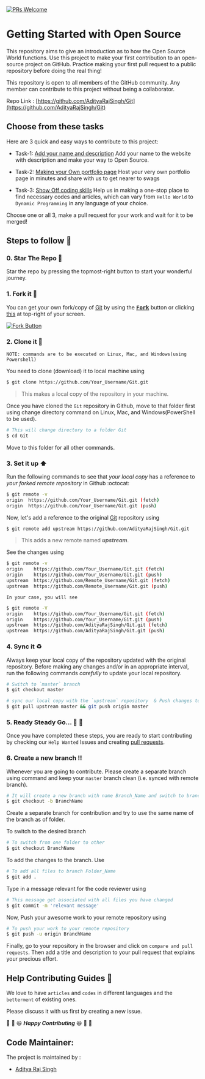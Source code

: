 [![PRs Welcome](https://img.shields.io/badge/PRs-welcome-brightgreen.svg?style=flat-square)](http://makeapullrequest.com)

# Getting Started with Open Source

This repository aims to give an introduction as to how the Open Source World functions.
Use this project to make your first contribution to an open-source project on GitHub. Practice making your first pull request to a public repository before doing the real thing!


This repository is open to all  members of the GitHub community. Any member can contribute to this project without being a collaborator.

Repo Link : [https://github.com/AdityaRajSingh/Git](https://github.com/AdityaRajSingh/Git)


## Choose from these tasks 

Here are 3 quick and easy ways to contribute to this project:

* Task-1: [Add your name and description](https://github.com/AdityaRajSingh/Git/tree/master/Task1)
Add your name to the website with description and make your way to Open Source.

* Task-2: [Making your Own portfolio page](https://github.com/AdityaRajSingh/Git/tree/master/Task2) 
Host your very own portfolio page in minutes and share with us to get nearer to swags

* Task-3: [Show Off coding skills](https://github.com/AdityaRajSingh/Git/tree/master/Task3)
Help us in making a one-stop place to find necessary codes and articles, which can vary from `Hello World` to `Dynamic Programming` in any language of your choice.  

Choose one or all 3, make a pull request for your work and wait for it to be merged!


## Steps to follow :scroll:

### 0. Star The Repo :star2:

Star the repo by pressing the topmost-right button to start your wonderful journey.


### 1. Fork it :fork_and_knife:

You can get your own fork/copy of [Git](https://github.com/AdityaRajSingh/Git) by using the <a href="https://github.com/AdityaRajSingh/Git/new/master?readme=1#fork-destination-box"><kbd><b>Fork</b></kbd></a> button or clicking [this](https://github.com/AdityaRajSingh/Git/new/master?readme=1#fork-destination-box) at top-right of your screen.

 [![Fork Button](https://help.github.com/assets/images/help/repository/fork_button.jpg)](https://github.com/AdityaRajSingh/Git/)


### 2. Clone it :busts_in_silhouette:

`NOTE: commands are to be executed on Linux, Mac, and Windows(using Powershell)`

You need to clone (download) it to local machine using

```sh
$ git clone https://github.com/Your_Username/Git.git
```

> This makes a local copy of the repository in your machine.

Once you have cloned the `Git` repository in Github, move to that folder first using change directory command on Linux, Mac, and Windows(PowerShell to be used).

```sh
# This will change directory to a folder Git
$ cd Git
```

Move to this folder for all other commands.

### 3. Set it up :arrow_up:

Run the following commands to see that *your local copy* has a reference to *your forked remote repository* in Github :octocat:

```sh
$ git remote -v
origin  https://github.com/Your_Username/Git.git (fetch)
origin  https://github.com/Your_Username/Git.git (push)
```

Now, let's add a reference to the original [Git](https://github.com/AdityaRajSingh/Git/) repository using

```sh
$ git remote add upstream https://github.com/AdityaRajSingh/Git.git
```

> This adds a new remote named ***upstream***.

See the changes using

```sh
$ git remote -v
origin    https://github.com/Your_Username/Git.git (fetch)
origin    https://github.com/Your_Username/Git.git (push)
upstream  https://github.com/Remote_Username/Git.git (fetch)
upstream  https://github.com/Remote_Username/Git.git (push)
```
`In your case, you will see`
```sh
$ git remote -V
origin    https://github.com/Your_Username/Git.git (fetch)
origin    https://github.com/Your_Username/Git.git (push)
upstream  https://github.com/AdityaRajSingh/Git.git (fetch)
upstream  https://github.com/AdityaRajSingh/Git.git (push)
```

### 4. Sync it :recycle:

Always keep your local copy of the repository updated with the original repository.
Before making any changes and/or in an appropriate interval, run the following commands *carefully* to update your local repository.

```sh
# Switch to `master` branch
$ git checkout master

# sync our local copy with the `upstream` repository  & Push changes to your forked `Git` repo
$ git pull upstream master && git push origin master
```

### 5. Ready Steady Go... :turtle: :rabbit2:

Once you have completed these steps, you are ready to start contributing by checking our `Help Wanted` Issues and creating [pull requests](https://github.com/AdityaRajSingh/Git/pulls).

### 6. Create a new branch :bangbang:

Whenever you are going to contribute. Please create a separate branch using command and keep your `master` branch clean (i.e. synced with remote branch).

```sh
# It will create a new branch with name Branch_Name and switch to branch Folder_Name
$ git checkout -b BranchName
```

Create a separate branch for contribution and try to use the same name of the branch as of folder.

To switch to the desired branch

```sh
# To switch from one folder to other
$ git checkout BranchName
```

To add the changes to the branch. Use

```sh
# To add all files to branch Folder_Name
$ git add .
```

Type in a message relevant for the code reviewer using

```sh
# This message get associated with all files you have changed
$ git commit -m 'relevant message'
```

Now, Push your awesome work to your remote repository using

```sh
# To push your work to your remote repository
$ git push -u origin BranchName
```

Finally, go to your repository in the browser and click on `compare and pull requests`.
Then add a title and description to your pull request that explains your precious effort.


## Help Contributing Guides :crown:

We love to have `articles` and `codes` in different languages and the `betterment` of existing ones.

Please discuss it with us first by creating a new issue.

:tada: :confetti_ball: :smiley: _**Happy Contributing**_ :smiley: :confetti_ball: :tada:

## Code Maintainer:
The project is maintained by :
 - [Aditya Raj Singh](https://github.com/AdityaRajSingh)

